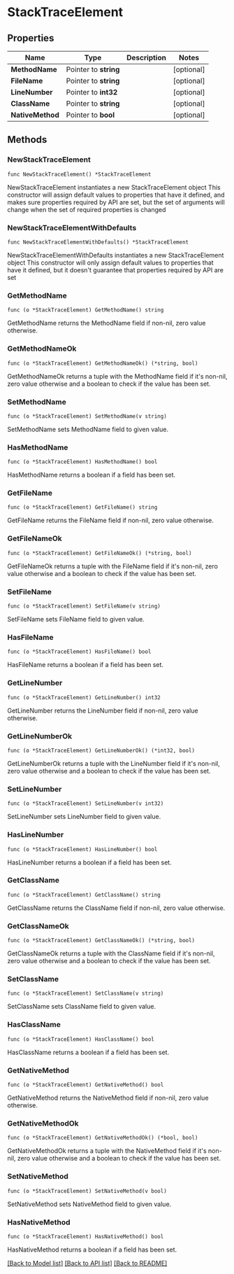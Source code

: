 # StackTraceElement

## Properties

Name | Type | Description | Notes
------------ | ------------- | ------------- | -------------
**MethodName** | Pointer to **string** |  | [optional] 
**FileName** | Pointer to **string** |  | [optional] 
**LineNumber** | Pointer to **int32** |  | [optional] 
**ClassName** | Pointer to **string** |  | [optional] 
**NativeMethod** | Pointer to **bool** |  | [optional] 

## Methods

### NewStackTraceElement

`func NewStackTraceElement() *StackTraceElement`

NewStackTraceElement instantiates a new StackTraceElement object
This constructor will assign default values to properties that have it defined,
and makes sure properties required by API are set, but the set of arguments
will change when the set of required properties is changed

### NewStackTraceElementWithDefaults

`func NewStackTraceElementWithDefaults() *StackTraceElement`

NewStackTraceElementWithDefaults instantiates a new StackTraceElement object
This constructor will only assign default values to properties that have it defined,
but it doesn't guarantee that properties required by API are set

### GetMethodName

`func (o *StackTraceElement) GetMethodName() string`

GetMethodName returns the MethodName field if non-nil, zero value otherwise.

### GetMethodNameOk

`func (o *StackTraceElement) GetMethodNameOk() (*string, bool)`

GetMethodNameOk returns a tuple with the MethodName field if it's non-nil, zero value otherwise
and a boolean to check if the value has been set.

### SetMethodName

`func (o *StackTraceElement) SetMethodName(v string)`

SetMethodName sets MethodName field to given value.

### HasMethodName

`func (o *StackTraceElement) HasMethodName() bool`

HasMethodName returns a boolean if a field has been set.

### GetFileName

`func (o *StackTraceElement) GetFileName() string`

GetFileName returns the FileName field if non-nil, zero value otherwise.

### GetFileNameOk

`func (o *StackTraceElement) GetFileNameOk() (*string, bool)`

GetFileNameOk returns a tuple with the FileName field if it's non-nil, zero value otherwise
and a boolean to check if the value has been set.

### SetFileName

`func (o *StackTraceElement) SetFileName(v string)`

SetFileName sets FileName field to given value.

### HasFileName

`func (o *StackTraceElement) HasFileName() bool`

HasFileName returns a boolean if a field has been set.

### GetLineNumber

`func (o *StackTraceElement) GetLineNumber() int32`

GetLineNumber returns the LineNumber field if non-nil, zero value otherwise.

### GetLineNumberOk

`func (o *StackTraceElement) GetLineNumberOk() (*int32, bool)`

GetLineNumberOk returns a tuple with the LineNumber field if it's non-nil, zero value otherwise
and a boolean to check if the value has been set.

### SetLineNumber

`func (o *StackTraceElement) SetLineNumber(v int32)`

SetLineNumber sets LineNumber field to given value.

### HasLineNumber

`func (o *StackTraceElement) HasLineNumber() bool`

HasLineNumber returns a boolean if a field has been set.

### GetClassName

`func (o *StackTraceElement) GetClassName() string`

GetClassName returns the ClassName field if non-nil, zero value otherwise.

### GetClassNameOk

`func (o *StackTraceElement) GetClassNameOk() (*string, bool)`

GetClassNameOk returns a tuple with the ClassName field if it's non-nil, zero value otherwise
and a boolean to check if the value has been set.

### SetClassName

`func (o *StackTraceElement) SetClassName(v string)`

SetClassName sets ClassName field to given value.

### HasClassName

`func (o *StackTraceElement) HasClassName() bool`

HasClassName returns a boolean if a field has been set.

### GetNativeMethod

`func (o *StackTraceElement) GetNativeMethod() bool`

GetNativeMethod returns the NativeMethod field if non-nil, zero value otherwise.

### GetNativeMethodOk

`func (o *StackTraceElement) GetNativeMethodOk() (*bool, bool)`

GetNativeMethodOk returns a tuple with the NativeMethod field if it's non-nil, zero value otherwise
and a boolean to check if the value has been set.

### SetNativeMethod

`func (o *StackTraceElement) SetNativeMethod(v bool)`

SetNativeMethod sets NativeMethod field to given value.

### HasNativeMethod

`func (o *StackTraceElement) HasNativeMethod() bool`

HasNativeMethod returns a boolean if a field has been set.


[[Back to Model list]](../README.md#documentation-for-models) [[Back to API list]](../README.md#documentation-for-api-endpoints) [[Back to README]](../README.md)


